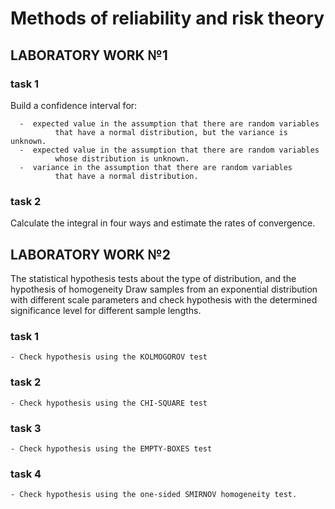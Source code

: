 # Methods of reliability and risk theory

## LABORATORY WORK №1

  ### task 1

  Build a confidence interval for:
  
      -  expected value in the assumption that there are random variables
              that have a normal distribution, but the variance is unknown.
      -  expected value in the assumption that there are random variables
              whose distribution is unknown.
      -  variance in the assumption that there are random variables
              that have a normal distribution.

  ### task 2

  Calculate the integral in four ways and estimate the rates of convergence.


## LABORATORY WORK №2

The statistical hypothesis tests about the type of distribution, and the hypothesis of homogeneity
Draw samples from an exponential distribution with different scale parameters and check hypothesis with the determined 
significance level for different sample lengths.

### task 1 
    - Check hypothesis using the KOLMOGOROV test
### task 2
    - Check hypothesis using the CHI-SQUARE test
### task 3
    - Check hypothesis using the EMPTY-BOXES test
### task 4
    - Check hypothesis using the one-sided SMIRNOV homogeneity test.